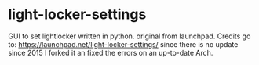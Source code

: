 # light-locker-settings
GUI to set lightlocker written in python. original from launchpad.
Credits go to: https://launchpad.net/light-locker-settings/
since there is no update since 2015 I forked it an fixed the errors on an up-to-date Arch.
